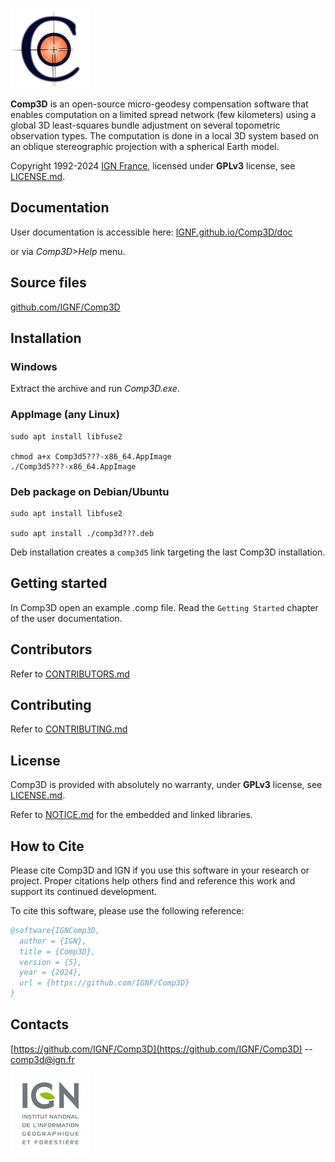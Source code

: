 ![logo_IGN](data/logo_comp3d5.png)

**Comp3D** is an open-source micro-geodesy compensation software that enables computation on a limited spread network (few kilometers) using a global 3D least-squares bundle adjustment on several topometric observation types.
The computation is done in a local 3D system based on an oblique stereographic projection with a spherical Earth model.

Copyright 1992-2024 [IGN France](https://www.ign.fr/), licensed under **GPLv3** license, see [LICENSE.md](LICENSE.md).


Documentation
-------------
User documentation is accessible here:
[IGNF.github.io/Comp3D/doc](https://IGNF.github.io/Comp3D/doc)

or via *Comp3D>Help* menu.


Source files
------------

[github.com/IGNF/Comp3D](https://github.com/IGNF/Comp3D)

Installation
-------------

### Windows

Extract the archive and run *Comp3D.exe*.


### AppImage (any Linux)
```shell
sudo apt install libfuse2

chmod a+x Comp3d5???-x86_64.AppImage
./Comp3d5???-x86_64.AppImage
```

### Deb package on Debian/Ubuntu
```shell
sudo apt install libfuse2

sudo apt install ./comp3d???.deb
```

Deb installation creates a `comp3d5` link targeting the last Comp3D installation.


Getting started
---------------
In Comp3D open an example .comp file.
Read the `Getting Started` chapter of the user documentation.


Contributors
------------
Refer to [CONTRIBUTORS.md](CONTRIBUTORS.md)


Contributing
------------
Refer to [CONTRIBUTING.md](CONTRIBUTING.md)


License
-------
Comp3D is provided with absolutely no warranty, under **GPLv3** license, see [LICENSE.md](LICENSE.md).

Refer to [NOTICE.md](NOTICE.md) for the embedded and linked libraries.


How to Cite
-----------
Please cite Comp3D and IGN if you use this software in your research or project.
Proper citations help others find and reference this work and support its continued development.

To cite this software, please use the following reference:

```bibtex
@software{IGNComp3D,
  author = {IGN},
  title = {Comp3D},
  version = {5},
  year = {2024},
  url = {https://github.com/IGNF/Comp3D}
}
```

Contacts
--------
[https://github.com/IGNF/Comp3D](https://github.com/IGNF/Comp3D) -- [comp3d@ign.fr](comp3d@ign.fr)

![logo_IGN](data/logo_IGN.jpg)
